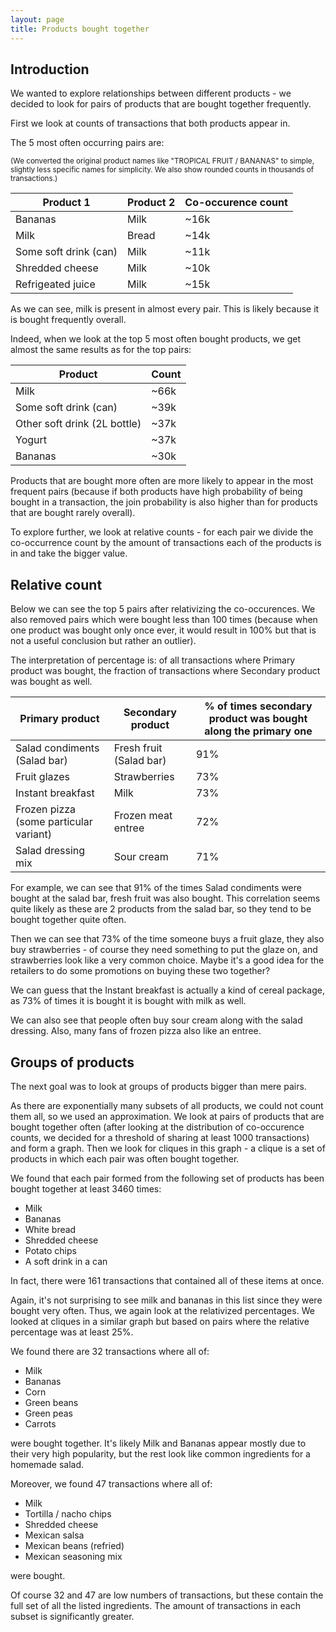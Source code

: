 ```yaml
---
layout: page
title: Products bought together
---
```


## Introduction

We wanted to explore relationships between different products - we decided to look for pairs of products that are bought together frequently.

First we look at counts of transactions that both products appear in.

The 5 most often occurring pairs are:

<small>(We converted the original product names like "TROPICAL FRUIT / BANANAS" to simple, slightly less specific names for simplicity. We also show rounded counts in thousands of transactions.)</small>

| Product 1    | Product 2    | Co-occurence count |
|--------------|--------------|--------------------|
| Bananas       | Milk         |  ~16k             |
| Milk         | Bread      |  ~14k             |
| Some soft drink (can) | Milk         |  ~11k             |
| Shredded cheese  | Milk         |  ~10k             |
| Refrigeated juice       | Milk      |  ~15k             |


As we can see, milk is present in almost every pair. This is likely because it is bought frequently overall.

Indeed, when we look at the top 5 most often bought products, we get almost the same results as for the top pairs:

| Product | Count |
|---------|-------|
| Milk    | ~66k   |
| Some soft drink (can) | ~39k |
| Other soft drink (2L bottle) | ~37k |
| Yogurt | ~37k |
| Bananas | ~30k |

Products that are bought more often are more likely to appear in the most frequent pairs (because if both products have high probability of being bought in a transaction, the join probability is also higher than for products that are bought rarely overall).

To explore further, we look at relative counts - for each pair we divide the co-occurrence count by the amount of transactions each of the products is in and take the bigger value.

## Relative count

Below we can see the top 5 pairs after relativizing the co-occurences. We also removed pairs which were bought less than 100 times (because when one product was bought only once ever, it would result in 100% but that is not a useful conclusion but rather an outlier).

The interpretation of percentage is: of all transactions where Primary product was bought, the fraction of transactions where Secondary product was bought as well.

| Primary product | Secondary product | % of times secondary product was bought along the primary one |
|-|-|-|
| Salad condiments (Salad bar) | Fresh fruit (Salad bar) | 91% |
| Fruit glazes | Strawberries | 73% |
| Instant breakfast | Milk | 73% |
| Frozen pizza (some particular variant) | Frozen meat entree | 72% |
| Salad dressing mix | Sour cream | 71% |

For example, we can see that 91% of the times Salad condiments were bought at the salad bar, fresh fruit was also bought. This correlation seems quite likely as these are 2 products from the salad bar, so they tend to be bought together quite often.

Then we can see that 73% of the time someone buys a fruit glaze, they also buy strawberries - of course they need something to put the glaze on, and strawberries look like a very common choice. Maybe it's a good idea for the retailers to do some promotions on buying these two together?

We can guess that the Instant breakfast is actually a kind of cereal package, as 73% of times it is bought it is bought with milk as well.

We can also see that people often buy sour cream along with the salad dressing. Also, many fans of frozen pizza also like an entree.

## Groups of products

The next goal was to look at groups of products bigger than mere pairs.

As there are exponentially many subsets of all products, we could not count them all, so we used an approximation. We look at pairs of products that are bought together often (after looking at the distribution of co-occurence counts, we decided for a threshold of sharing at least 1000 transactions) and form a graph. Then we look for cliques in this graph - a clique is a set of products in which each pair was often bought together.

We found that each pair formed from the following set of products has been bought together at least 3460 times:
 - Milk
 - Bananas
 - White bread
 - Shredded cheese
 - Potato chips
 - A soft drink in a can

In fact, there were 161 transactions that contained all of these items at once.

Again, it's not surprising to see milk and bananas in this list since they were bought very often. Thus, we again look at the relativized percentages. We looked at cliques in a similar graph but based on pairs where the relative percentage was at least 25%.

We found there are 32 transactions where all of:
- Milk
- Bananas
- Corn
- Green beans
- Green peas
- Carrots

were bought together. It's likely Milk and Bananas appear mostly due to their very high popularity, but the rest look like common ingredients for a homemade salad.

Moreover, we found 47 transactions where all of:
- Milk
- Tortilla / nacho chips
- Shredded cheese
- Mexican salsa
- Mexican beans (refried)
- Mexican seasoning mix

were bought.

Of course 32 and 47 are low numbers of transactions, but these contain the full set of all the listed ingredients. The amount of transactions in each subset is significantly greater.
